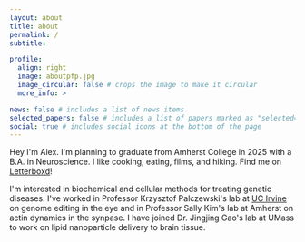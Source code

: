 ```yaml
---
layout: about
title: about
permalink: /
subtitle:

profile:
  align: right
  image: aboutpfp.jpg
  image_circular: false # crops the image to make it circular
  more_info: >

news: false # includes a list of news items
selected_papers: false # includes a list of papers marked as "selected={true}"
social: true # includes social icons at the bottom of the page
---
```


Hey I'm Alex. I'm planning to graduate from Amherst College in 2025 with a B.A. in Neuroscience. I like cooking, eating, films, and hiking. Find me on [Letterboxd](https://letterboxd.com/xxtracheetoluvr/)!

I'm interested in biochemical and cellular methods for treating genetic diseases. I've worked in Professor Krzysztof Palczewski's lab at [UC Irvine](https://ctvr.uci.edu) on genome editing in the eye and in Professor Sally Kim's lab at Amherst on actin dynamics in the synpase. I have joined Dr. Jingjing Gao's lab at UMass to work on lipid nanoparticle delivery to brain tissue.
